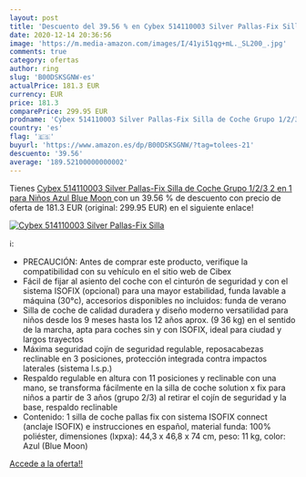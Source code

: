 ```yaml
---
layout: post
title: 'Descuento del 39.56 % en Cybex 514110003 Silver Pallas-Fix Silla '
date: 2020-12-14 20:36:56
image: 'https://m.media-amazon.com/images/I/41yi51qg+mL._SL200_.jpg'
comments: true
category: ofertas
author: ring
slug: 'B00DSKSGNW-es'
actualPrice: 181.3 EUR
currency: EUR
price: 181.3
comparePrice: 299.95 EUR
prodname: 'Cybex 514110003 Silver Pallas-Fix Silla de Coche Grupo 1/2/3  2 en 1  para Niños  Azul  Blue Moon '
country: 'es'
flag: '🇪🇸'
buyurl: 'https://www.amazon.es/dp/B00DSKSGNW/?tag=tolees-21'
descuento: '39.56'
average: '189.52100000000002'
---
```


Tienes [Cybex 514110003 Silver Pallas-Fix Silla de Coche Grupo 1/2/3  2 en 1  para Niños  Azul  Blue Moon ](https://www.amazon.es/dp/B00DSKSGNW/?tag=tolees-21) con un 39.56 % de descuento con precio de oferta de 181.3 EUR (original: 299.95 EUR) en el siguiente enlace!

[![Cybex 514110003 Silver Pallas-Fix Silla ](https://m.media-amazon.com/images/I/41yi51qg+mL._SL200_.jpg)](https://www.amazon.es/dp/B00DSKSGNW/?tag=tolees-21)

ℹ️:

- PRECAUCIÓN: Antes de comprar este producto, verifique la compatibilidad con su vehículo en el sitio web de Cibex
- Fácil de fijar al asiento del coche con el cinturón de seguridad y con el sistema ISOFIX (opcional) para una mayor estabilidad, funda lavable a máquina (30°c), accesorios disponibles no incluidos: funda de verano
- Silla de coche de calidad duradera y diseño moderno versatilidad para niños desde los 9 meses hasta los 12 años aprox. (9 36 kg) en el sentido de la marcha, apta para coches sin y con ISOFIX, ideal para ciudad y largos trayectos
- Máxima seguridad cojín de seguridad regulable, reposacabezas reclinable en 3 posiciones, protección integrada contra impactos laterales (sistema l.s.p.)
- Respaldo regulable en altura con 11 posiciones y reclinable con una mano, se transforma fácilmente en la silla de coche solution x fix para niños a partir de 3 años (grupo 2/3) al retirar el cojín de seguridad y la base, respaldo reclinable
- Contenido: 1 silla de coche pallas fix con sistema ISOFIX connect (anclaje ISOFIX) e instrucciones en español, material funda: 100% poliéster, dimensiones (lxpxa): 44,3 x 46,8 x 74 cm, peso: 11 kg, color: Azul (Blue Moon)

[Accede a la oferta!!](https://www.amazon.es/dp/B00DSKSGNW/?tag=tolees-21)
